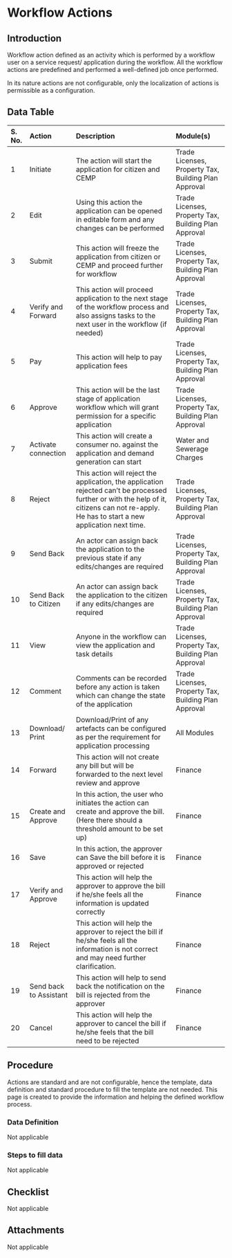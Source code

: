 # Workflow Actions

## Introduction

Workflow action defined as an activity which is performed by a workflow user on a service request/ application during the workflow. All the workflow actions are predefined and performed a well-defined job once performed.

In its nature actions are not configurable, only the localization of actions is permissible as a configuration.

## Data Table

| S. No. | Action | Description | Module\(s\) |
| :--- | :--- | :--- | :--- |
| 1 | Initiate | The action will start the application for citizen and CEMP | Trade Licenses, Property Tax, Building Plan Approval |
| 2 | Edit | Using this action the application can be opened in editable form and any changes can be performed | Trade Licenses, Property Tax, Building Plan Approval |
| 3 | Submit | This action will freeze the application from citizen or CEMP and proceed further for workflow | Trade Licenses, Property Tax, Building Plan Approval |
| 4 | Verify and Forward | This action will proceed application to the next stage of the workflow process and also assigns tasks to the next user in the workflow \(if needed\) | Trade Licenses, Property Tax, Building Plan Approval |
| 5 | Pay | This action will help to pay application fees | Trade Licenses, Property Tax, Building Plan Approval |
| 6 | Approve | This action will be the last stage of application workflow which will grant permission for a specific application | Trade Licenses, Property Tax, Building Plan Approval |
| 7 | Activate connection | This action will create a consumer no. against the application and demand generation can start | Water and Sewerage Charges |
| 8 | Reject | This action will reject the application, the application rejected can’t be processed further or with the help of it, citizens can not re-apply. He has to start a new application next time. | Trade Licenses, Property Tax, Building Plan Approval |
| 9 | Send Back | An actor can assign back the application to the previous state if any edits/changes are required | Trade Licenses, Property Tax, Building Plan Approval |
| 10 | Send Back to Citizen | An actor can assign back the application to the citizen if any edits/changes are required | Trade Licenses, Property Tax, Building Plan Approval |
| 11 | View | Anyone in the workflow can view the application and task details | Trade Licenses, Property Tax, Building Plan Approval |
| 12 | Comment | Comments can be recorded before any action is taken which can change the state of the application | Trade Licenses, Property Tax, Building Plan Approval |
| 13 | Download/ Print | Download/Print of any artefacts can be configured as per the requirement for application processing | All Modules |
| 14 | Forward | This action will not create any bill but will be forwarded to the next level review and approve | Finance |
| 15 | Create and Approve | In this action, the user who initiates the action can create and approve the bill. \(Here there should a threshold amount to be set up\) | Finance |
| 16 | Save | In this action, the approver can Save the bill before it is approved or rejected | Finance |
| 17 | Verify and Approve | This action will help the approver to approve the bill if he/she feels all the information is updated correctly | Finance |
| 18 | Reject | This action will help the approver to reject the bill if he/she feels all the information is not correct and may need further clarification. | Finance |
| 19 | Send back to Assistant | This action will help to send back the notification on the bill is rejected from the approver | Finance |
| 20 | Cancel | This action will help the approver to cancel the bill if he/she feels that the bill need to be rejected | Finance |

## Procedure

Actions are standard and are not configurable, hence the template, data definition and standard procedure to fill the template are not needed. This page is created to provide the information and helping the defined workflow process.

### Data Definition

Not applicable

### Steps to fill data

Not applicable

## Checklist

Not applicable

## Attachments

Not applicable

